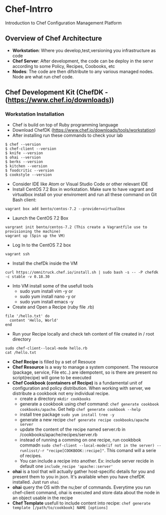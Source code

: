 # Chef-Intrro
Introduction to Chef Configuration Management Platform

## Overview of Chef Architecture
* <b>Workstation</b>: Where you develop,test,versioning you infrastructure as code
* <b>Chef Server</b>: After development, the code can be deploy in the servr according to some Policy, Recipes, Coobooks, etc
* <b>Nodes</b>: The code are then difstribute to any various managed nodes. Node are what run chef code.

## Chef Development Kit (ChefDK - (https://www.chef.io/downloads))
### Workstation Installation
* Chef is build on top of Ruby programming language
* Download ChefDK (https://www.chef.io/downloads/tools/workstation)
* After installing run these commands to check your lab
```
$ chef --version
$ chef-client --version
$ knife --version
$ ohai --version
$ berks --version
$ kitchen --version
$ foodcritic --version
$ cookstyle --version
```
* Consider IDE like Atom or Visual Studio Code or other relevant IDE
* Install CentOS 7.2 Box in workstation. Make sure to have vagrant and virtualbox install on your enviroment and run all these command on Git Bash client:
```
vagrant box add bento/centos-7.2 --provider=virtualbox
```
* Launch the CentOS 7.2 Box
```
vargrant init bento/centos-7.2 (This create a Vagrantfile use to provisioning the machine)
vagrant up (Spin up the VM)
```
* Log In to the CentOS 7.2 box
```
vagrant ssh
```
* Install the chefDk inside the VM
```
curl https://omnitruck.chef.io/install.sh | sudo bash -s -- -P chefdk -c stable -v 0.18.30
```
* Into VM install some of the usefull tools
  - sudo yum install vim -y  or
  - sudo yum install nano -y  or
  - sudo yum install emacs -y
* Create and Open a Recipe (ruby file .rb)
```
file '/hello.txt' do
  content 'Hello, World'
end
```
* Run your Recipe locally and check teh content of file created in / root directory
```
sudo chef-client--local-mode hello.rb
cat /hello.txt
```
* <b>Chef Recipe</b> is filled by a set of Resouce
* <b>Chef Resource</b> is a way to manage a system component. The resource (package, service, File etc..) are idempotent, so is there are present no script(recipe) will gone to be executed 
* <b>Chef Cookbook (containers of Recipe)</b> is a fundamental unit of configuration and policy distribution. When working with server, we distribute a cookbook not eny individual recipe. 
  -  create a directory `mkdir cookbooks`
  -  generate a cookbook using chef command: `chef generate cookbook cookbooks/apache`. Get help `chef generate cookbook --help`
  -  install tree package `sudo yum install tree -y`
  -  generate a new recipe `chef generate recipe cookbooks/apache server`
  -  update the content of the recipe named server.rb in /cookbooks/apache/recipes/server.rb
  -  instead of running a comming on one recipe, run cookbbok commadn `sudo chef-client --local-mode(if not in the server) --runlisst/-r "recipe[COOKBOOK::recipe]"`. This comand will a serie of recipes.
  -  You can include a recipe into another. Ex: include server recide in default one `include_recipe 'apache::server'`
* <b>ohai</b> is a tool that will actually gather host-specific details for you and present them to you in json. It's available when you have chefDK installed. Just run `ohai`
* <b>ohai</b> query the OS with the nu;ber of commands. Everytime you run chef-client command, ohai is executed and store data about the node in an object usable in the recipe
* <b>Chef Template</b> usefull to include content into recipe: `chef generate template [/path/to/cookbook] NAME [options]`
